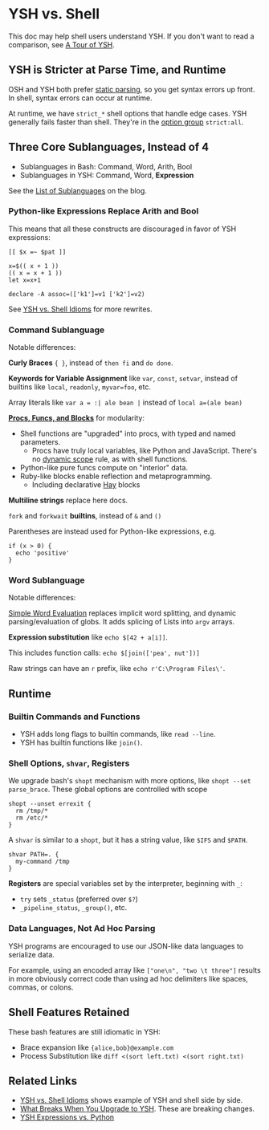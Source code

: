 ---
---

YSH vs. Shell
=============

This doc may help shell users understand YSH.  If you don't want to read a
comparison, see [A Tour of YSH](ysh-tour.html).

<div id="toc">
</div>

## YSH is Stricter at Parse Time, and Runtime

OSH and YSH both prefer [static
parsing](https://www.oilshell.org/blog/2016/10/22.html), so you get syntax
errors up front.  In shell, syntax errors can occur at runtime.

At runtime, we have `strict_*` shell options that handle edge cases.  YSH
generally fails faster than shell.  They're in the [option group](options.html)
`strict:all`.

## Three Core Sublanguages, Instead of 4

- Sublanguages in Bash: Command, Word, Arith, Bool
- Sublanguages in YSH: Command, Word, **Expression**

See the [List of
Sublanguages](https://www.oilshell.org/blog/2019/02/07.html#list-of-sublanguages)
on the blog.

### Python-like Expressions Replace Arith and Bool

This means that all these constructs are discouraged in favor of YSH
expressions:

```
[[ $x =~ $pat ]]

x=$(( x + 1 ))
(( x = x + 1 ))
let x=x+1

declare -A assoc=(['k1']=v1 ['k2']=v2)
```

See [YSH vs. Shell Idioms](idioms.html) for more rewrites.

### Command Sublanguage

Notable differences:

**Curly Braces** `{ }`, instead of `then fi` and `do done`.

**Keywords for Variable Assignment** like `var`, `const`, `setvar`, instead of
builtins like `local`, `readonly`, `myvar=foo`, etc.

Array literals like `var a = :| ale bean |` instead of `local a=(ale bean)`

**[Procs, Funcs, and Blocks](proc-func.html)** for modularity:

- Shell functions are "upgraded" into procs, with typed and named parameters.
  - Procs have truly local variables, like Python and JavaScript.  There's no
    [dynamic scope]($xref:dynamic-scope) rule, as with shell functions.
- Python-like pure funcs compute on "interior" data.
- Ruby-like blocks enable reflection and metaprogramming.
  - Including declarative [Hay](hay.html) blocks

**Multiline strings** replace here docs.

`fork` and `forkwait` **builtins**, instead of `&` and `()`

Parentheses are instead used for Python-like expressions, e.g.

    if (x > 0) {
      echo 'positive'
    }

### Word Sublanguage

Notable differences:

[Simple Word Evaluation](simple-word-eval.html) replaces implicit word
splitting, and dynamic parsing/evaluation of globs.  It adds splicing of Lists
into `argv` arrays.

**Expression substitution** like `echo $[42 + a[i]]`.

This includes function calls: `echo $[join(['pea', nut'])]`

Raw strings can have an `r` prefix, like `echo r'C:\Program Files\'`.

## Runtime

### Builtin Commands and Functions

- YSH adds long flags to builtin commands, like `read --line`.
- YSH has builtin functions like `join()`.

### Shell Options, `shvar`, Registers

We upgrade bash's `shopt` mechanism with more options, like `shopt --set
parse_brace`.  These global options are controlled with scope

    shopt --unset errexit {
      rm /tmp/*
      rm /etc/*
    }

A `shvar` is similar to a `shopt`, but it has a string value, like `$IFS` and
`$PATH`.

    shvar PATH=. {
      my-command /tmp
    }

**Registers** are special variables set by the interpreter, beginning with `_`:

- `try` sets `_status` (preferred over `$?`)
- `_pipeline_status`, `_group()`, etc.

<!--
## TODO

- String Safety: tagged strings, ${x|html}
  - maybe captureBuffer(^(echo hi))
- [Modules](modules.html): for organizing code into files.  'use'

-->

### Data Languages, Not Ad Hoc Parsing

YSH programs are encouraged to use our JSON-like data languages to serialize
data.

For example, using an encoded array like `["one\n", "two \t three"]` results in
more obviously correct code than using ad hoc delimiters like spaces, commas,
or colons.

## Shell Features Retained

These bash features are still idiomatic in YSH:

- Brace expansion like `{alice,bob}@example.com`
- Process Substitution like `diff <(sort left.txt) <(sort right.txt)`

## Related Links

- [YSH vs. Shell Idioms](idioms.html) shows example of YSH and shell side by
  side.
- [What Breaks When You Upgrade to YSH](upgrade-breakage.html).  These are
  breaking changes.
- [YSH Expressions vs. Python](ysh-vs-python.html)
